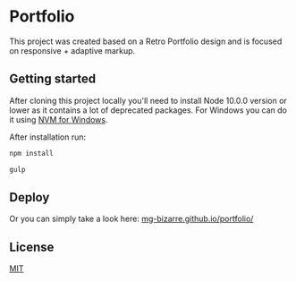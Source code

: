 # Portfolio

This project was created based on a Retro Portfolio design and is focused on responsive + adaptive markup.

## Getting started

After cloning this project locally you'll need to install Node 10.0.0 version or lower as it contains a lot of deprecated packages. For Windows you can do it using [NVM for Windows](https://github.com/coreybutler/nvm-windows).

After installation run:

```bash
npm install
```

```bash
gulp
```

## Deploy

Or you can simply take a look here: [mg-bizarre.github.io/portfolio/](https://mg-bizarre.github.io/portfolio/)

## License

[MIT](https://choosealicense.com/licenses/mit/)
